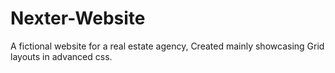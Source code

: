 # Nexter-Website
A fictional website for a real estate agency, Created mainly showcasing Grid layouts in advanced css.
